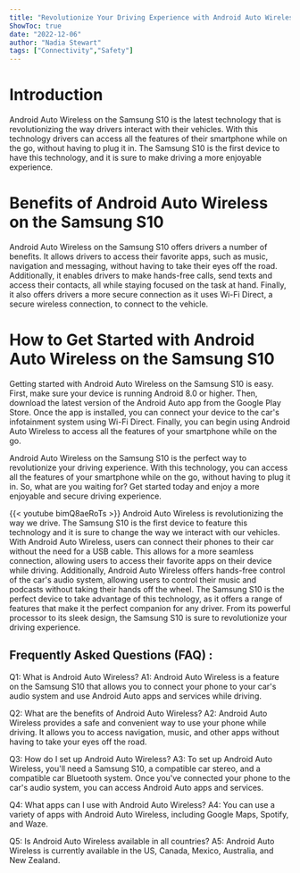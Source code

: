 ```yaml
---
title: "Revolutionize Your Driving Experience with Android Auto Wireless on the Samsung S10!"
ShowToc: true 
date: "2022-12-06"
author: "Nadia Stewart" 
tags: ["Connectivity","Safety"]
---
```

# Introduction 

Android Auto Wireless on the Samsung S10 is the latest technology that is revolutionizing the way drivers interact with their vehicles. With this technology drivers can access all the features of their smartphone while on the go, without having to plug it in. The Samsung S10 is the first device to have this technology, and it is sure to make driving a more enjoyable experience.

# Benefits of Android Auto Wireless on the Samsung S10 

Android Auto Wireless on the Samsung S10 offers drivers a number of benefits. It allows drivers to access their favorite apps, such as music, navigation and messaging, without having to take their eyes off the road. Additionally, it enables drivers to make hands-free calls, send texts and access their contacts, all while staying focused on the task at hand. Finally, it also offers drivers a more secure connection as it uses Wi-Fi Direct, a secure wireless connection, to connect to the vehicle.

# How to Get Started with Android Auto Wireless on the Samsung S10 

Getting started with Android Auto Wireless on the Samsung S10 is easy. First, make sure your device is running Android 8.0 or higher. Then, download the latest version of the Android Auto app from the Google Play Store. Once the app is installed, you can connect your device to the car's infotainment system using Wi-Fi Direct. Finally, you can begin using Android Auto Wireless to access all the features of your smartphone while on the go. 

Android Auto Wireless on the Samsung S10 is the perfect way to revolutionize your driving experience. With this technology, you can access all the features of your smartphone while on the go, without having to plug it in. So, what are you waiting for? Get started today and enjoy a more enjoyable and secure driving experience.

{{< youtube bimQ8aeRoTs >}} 
Android Auto Wireless is revolutionizing the way we drive. The Samsung S10 is the first device to feature this technology and it is sure to change the way we interact with our vehicles. With Android Auto Wireless, users can connect their phones to their car without the need for a USB cable. This allows for a more seamless connection, allowing users to access their favorite apps on their device while driving. Additionally, Android Auto Wireless offers hands-free control of the car's audio system, allowing users to control their music and podcasts without taking their hands off the wheel. The Samsung S10 is the perfect device to take advantage of this technology, as it offers a range of features that make it the perfect companion for any driver. From its powerful processor to its sleek design, the Samsung S10 is sure to revolutionize your driving experience.

## Frequently Asked Questions (FAQ) :
Q1: What is Android Auto Wireless?
A1: Android Auto Wireless is a feature on the Samsung S10 that allows you to connect your phone to your car's audio system and use Android Auto apps and services while driving.

Q2: What are the benefits of Android Auto Wireless?
A2: Android Auto Wireless provides a safe and convenient way to use your phone while driving. It allows you to access navigation, music, and other apps without having to take your eyes off the road.

Q3: How do I set up Android Auto Wireless?
A3: To set up Android Auto Wireless, you'll need a Samsung S10, a compatible car stereo, and a compatible car Bluetooth system. Once you've connected your phone to the car's audio system, you can access Android Auto apps and services.

Q4: What apps can I use with Android Auto Wireless?
A4: You can use a variety of apps with Android Auto Wireless, including Google Maps, Spotify, and Waze.

Q5: Is Android Auto Wireless available in all countries?
A5: Android Auto Wireless is currently available in the US, Canada, Mexico, Australia, and New Zealand.


